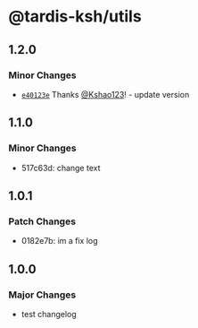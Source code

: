 # @tardis-ksh/utils

## 1.2.0

### Minor Changes

- [`e40123e`](https://github.com/tardis-ksh/demo-turborepo/commit/e40123e967adfcb311d72c6efb9e89c84bae64d0) Thanks [@Kshao123](https://github.com/Kshao123)! - update version

## 1.1.0

### Minor Changes

- 517c63d: change text

## 1.0.1

### Patch Changes

- 0182e7b: im a fix log

## 1.0.0

### Major Changes

- test changelog
